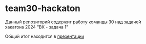 # team30-hackaton

 Данный репозиторий содержит работу команды 30 над задачей хакатона 2024 "ВК - задача 1"

 Общий итог находится в [презентации](https://github.com/Kontrosha/team30-hackaton/blob/main/first_iteration_summury.pdf)
